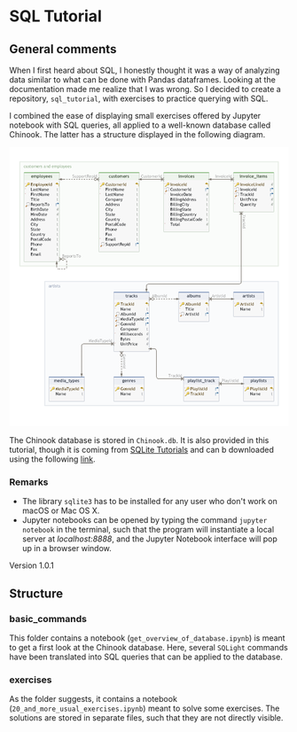 # SQL Tutorial

## General comments

When I first heard about SQL, I honestly thought it was a way of analyzing data similar to what can be done with Pandas dataframes. Looking at the documentation made me realize that I was wrong. So I decided to create a repository, `sql_tutorial`, with exercises to practice querying with SQL. 

I combined the ease of displaying small exercises offered by Jupyter notebook with SQL queries, all applied to a well-known database called Chinook. The latter has a structure displayed in the following diagram.

![dataset](static/database.png) 

The Chinook database is stored in `Chinook.db`. It is also provided in this tutorial, though it is coming from [SQLite Tutorials](https://www.sqlitetutorial.net/sqlite-sample-database/) and can b downloaded using the following [link](https://www.sqlitetutorial.net/wp-content/uploads/2018/03/chinook.zip).


### Remarks

* The library `sqlite3` has to be installed for any user who don't work on macOS or Mac OS X.
* Jupyter notebooks can be opened by typing the command `jupyter notebook`
in the terminal, such that the program will instantiate a local server at _localhost:8888_, 
and the Jupyter Notebook interface will pop up in a browser window.


Version 1.0.1

## Structure

### basic_commands

This folder contains a notebook (`get_overview_of_database.ipynb`) is meant to get a first look at the Chinook database. 
Here, several `SQLight` commands have been translated into SQL queries that can be applied to the database.

### exercises

As the folder suggests, it contains a notebook (`20_and_more_usual_exercises.ipynb`) meant to solve some exercises. 
The solutions are stored in separate files, such that they are not directly visible.

